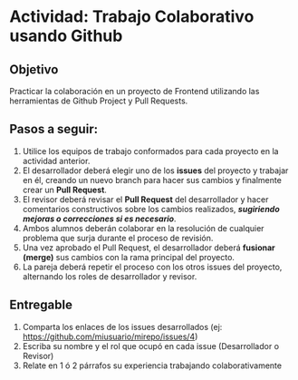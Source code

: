 # Actividad: Trabajo Colaborativo usando Github 

## Objetivo
Practicar la colaboración en un proyecto de Frontend utilizando las herramientas de Github Project y Pull Requests.

## Pasos a seguir:

1. Utilice los equipos de trabajo conformados para cada proyecto en la actividad anterior.
1. El desarrollador deberá elegir uno de los **issues** del proyecto y trabajar en él, creando un nuevo branch para hacer sus cambios y finalmente crear un **Pull Request**.
1. El revisor deberá revisar el **Pull Request** del desarrollador y hacer comentarios constructivos sobre los cambios realizados, ***sugiriendo mejoras o correcciones si es necesario***.
1. Ambos alumnos deberán colaborar en la resolución de cualquier problema que surja durante el proceso de revisión.
1. Una vez aprobado el Pull Request, el desarrollador deberá **fusionar (merge)** sus cambios con la rama principal del proyecto.
1. La pareja deberá repetir el proceso con los otros issues del proyecto, alternando los roles de desarrollador y revisor.

## Entregable

1. Comparta los enlaces de los issues desarrollados (ej: https://github.com/miusuario/mirepo/issues/4)
2. Escriba su nombre y el rol que ocupó en cada issue (Desarrollador o Revisor)
3. Relate en 1 ó 2 párrafos su experiencia trabajando colaborativamente 
